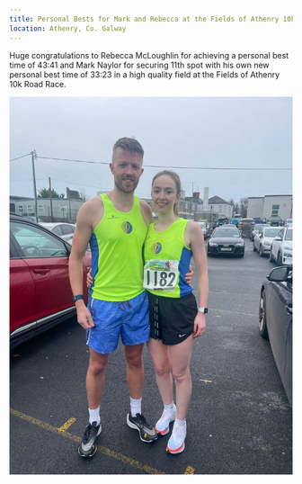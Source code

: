 ```yaml
---
title: Personal Bests for Mark and Rebecca at the Fields of Athenry 10k
location: Athenry, Co. Galway
---
```


Huge congratulations to Rebecca McLoughlin for achieving a personal best time of 43:41 and Mark Naylor for securing 11th spot with his own new personal best time of 33:23 in a high quality field at the Fields of Athenry 10k Road Race.

<img src="/assets/images/races/2023/athenry-10k/Mark-Rebecca.jpeg" class="img-fluid" alt="Mark and Rebecca">
